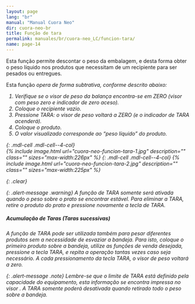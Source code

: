 ```yaml
---
layout: page
lang: "br"
manual: "Manual Cuora Neo"
dir: cuora-neo-br
title: Função de tara
permalink: manuales/br/cuora-neo_LC/funcion-tara/
name: page-14
---
```

Esta função permite descontar o peso da embalagem, e desta forma obter o peso líquido nos produtos que necessitam de um recipiente para ser pesados ou entregues.

Esta função <i class="systel-tecla-13"/> opera de forma subtrativa, conforme descrito abaixo: 

1. Verifique se o visor de peso da balança encontra-se em ZERO (visor com peso zero e indicador de zero aceso).
2. Coloque o recipiente vazio.
3. Pressione TARA: o visor de peso voltará a ZERO (e o indicador de TARA acenderá).
4. Coloque o produto.
5. O valor visualizado corresponde ao *“peso líquido”* do produto.

{: .mdl-cell .mdl-cell--4-col}  
{% include image.html url="cuora-neo-funcion-tara-1.jpg" description="" class="" sizes="max-width:226px" %}
{: .mdl-cell .mdl-cell--4-col}
{% include image.html url="cuora-neo-funcion-tara-2.jpg" description="" class="" sizes="max-width:225px" %}

{: .clear}

{: .alert-message .warning}
A função de TARA somente será ativada quando o peso sobre o prato se encontrar estável.
Para eliminar a TARA, retire o produto do prato e pressione novamente a tecla de TARA.

##### Acumulação de Taras (Taras sucessivas)
A função de TARA pode ser utilizada também para pesar diferentes produtos sem  a necessidade de esvaziar a bandeja.
Para isto, coloque o primeiro produto sobre a bandeja, utilize as funções de venda desejada, pressione a tecla TARA, e repita a operação tantas vezes caso seja necessário. A cada pressionamento da tecla TARA, o visor de peso voltará a zero.

{: .alert-message .note}
Lembre-se que o limite de TARA está definido pela capacidade do equipamento, esta informação se encontra impressa no visor .
A TARA somente poderá desativada quando retirado todo o peso sobre a bandeja.

